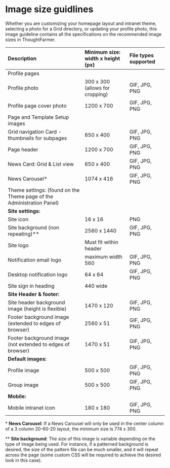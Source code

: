 # Image size guidlines

Whether you are customizing your homepage layout and intranet theme, selecting a photo for a Grid directory, or updating your profile photo, this image guideline contains all the specifications on the recommended image sizes in ThoughtFarmer.



| **Description** | Minimum size: width x height \(px\) | File types supported |
| :--- | :--- | :--- |
|  Profile pages   |  |  |
| Profile photo | 300 x 300 \(allows for cropping\) | GIF, JPG, PNG |
| Profile page cover photo | 1200 x 700 | GIF, JPG, PNG |
|  Page and Template Setup images   |  |  |
| Grid navigation Card - thumbnails for subpages | 650 x 400 | GIF, JPG, PNG |
| Page header | 1200 x 700 | GIF, JPG, PNG |
| News Card: Grid & List view | 650 x 400 | GIF, JPG, PNG |
| News Carousel\* | 1074 x 416 | GIF, JPG, PNG |
|  Theme settings: \(found on the Theme page of the Administration Panel\)   |  |  |
| **Site settings:** |  |  |
| Site icon | 16 x 16 | PNG |
| Site background \(non repeating\)\*\* | 2560 x 1440 | GIF, JPG, PNG |
| Site logo | Must fit within header |  |
| Notification email logo | maximum width 560 | GIF, JPG, PNG |
| Desktop notification logo | 64 x 64 | GIF, JPG, PNG |
| Site sign in heading | 440 wide |  |
| **Site Header & footer:** |  |  |
| Site header background image \(height is flexible\) | 1470 x 120 | GIF, JPG, PNG |
| Footer background image \(extended to edges of browser\) | 2560 x 51 | GIF, JPG, PNG |
| Footer background image \(not extended to edges of browser\) | 1470 x 51 | GIF, JPG, PNG |
| **Default images:** |  |  |
| Profile image | 500 x 500 | GIF, JPG, PNG |
| Group image | 500 x 500 | GIF, JPG, PNG |
| **Mobile:** |  |  |
| Mobile intranet icon | 180 x 180 | GIF, JPG, PNG |

\* **News Carousel**: If a News Carousel will only be used in the center column of a 3 column 20-60-20 layout, the minimum size is 774 x 300.  
  
\*\* **Site background**: The size of this image is variable depending on the type of image being used. For instance, if a patterned background is desired, the size of the pattern file can be much smaller, and it will repeat across the page \(some custom CSS will be required to achieve the desired look in this case\).

